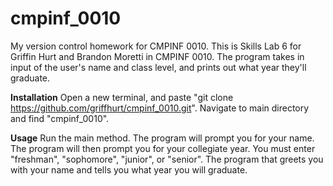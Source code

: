 # cmpinf_0010
My version control homework for CMPINF 0010.
This is Skills Lab 6 for Griffin Hurt and Brandon Moretti in CMPINF 0010.
The program takes in input of the user's name and class level, and prints out what year they'll graduate.

**Installation**
Open a new terminal, and paste "git clone https://github.com/griffhurt/cmpinf_0010.git".
Navigate to main directory and find "cmpinf_0010".

**Usage**
Run the main method. The program will prompt you for your name. 
The program will then prompt you for your collegiate year. You must enter "freshman", "sophomore", "junior", or "senior".
The program that greets you with your name and tells you what year you will graduate.
